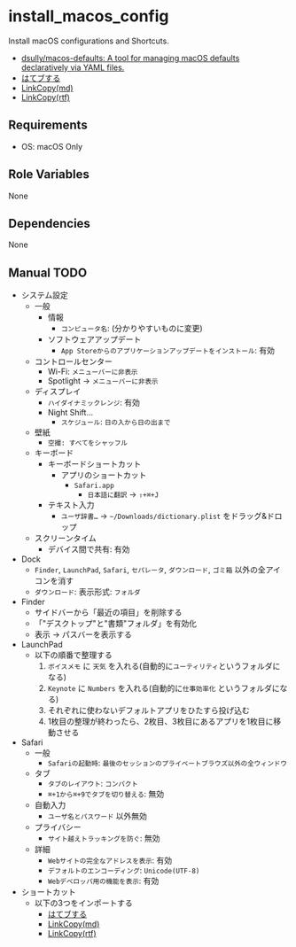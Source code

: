 # install_macos_config

Install macOS configurations and Shortcuts.

- [dsully/macos-defaults: A tool for managing macOS defaults declaratively via YAML files.](https://github.com/dsully/macos-defaults)
- [はてブする](https://www.icloud.com/shortcuts/fbd290c7e1c44286a2422f8c17a076ce)
- [LinkCopy(md)](https://www.icloud.com/shortcuts/4ac45afa7bae47e398fce01c6ee4727b) 
- [LinkCopy(rtf)](https://www.icloud.com/shortcuts/2056e1323aa0497080a482547707819b)

## Requirements

- OS: macOS Only

## Role Variables

None

## Dependencies

None

## Manual TODO

- システム設定
  - 一般
    - 情報
      - `コンピュータ名`: (分かりやすいものに変更)
    - ソフトウェアアップデート
      - `App Storeからのアプリケーションアップデートをインストール`: 有効
  - コントロールセンター
    - Wi-Fi: `メニューバーに非表示`
    - Spotlight → `メニューバーに非表示`
  - ディスプレイ
    - `ハイダイナミックレンジ`: 有効
    - Night Shift…
      - `スケジュール`: `日の入から日の出まで`
  - 壁紙
    - `空撮: すべてをシャッフル`
  - キーボード
    - キーボードショートカット
      - アプリのショートカット
        - `Safari.app`
          - `日本語に翻訳` → `⇧+⌘+J`
    - テキスト入力
      - `ユーザ辞書…` → `~/Downloads/dictionary.plist` をドラッグ&ドロップ
  - スクリーンタイム
    - デバイス間で共有: 有効
- Dock
  - `Finder`, `LaunchPad`, `Safari`, `セパレータ`, `ダウンロード`, `ゴミ箱` 以外の全アイコンを消す
  - `ダウンロード`: 表示形式: `フォルダ`
- Finder
  - サイドバーから「最近の項目」を削除する
  - 「"デスクトップ"と"書類"フォルダ」を有効化
  - 表示 → パスバーを表示する
- LaunchPad
  - 以下の順番で整理する
    1. `ボイスメモ` に `天気` を入れる(自動的に`ユーティリティ`というフォルダになる)
    1. `Keynote` に `Numbers` を入れる(自動的に`仕事効率化` というフォルダになる)
    1. それぞれに使わないデフォルトアプリをひたすら投げ込む
    1. 1枚目の整理が終わったら、2枚目、3枚目にあるアプリを1枚目に移動させる
- Safari
  - 一般
    - `Safariの起動時`: `最後のセッションのプライベートブラウズ以外の全ウィンドウ`
  - タブ
    - `タブのレイアウト`: `コンパクト`
    - `⌘+1から⌘+9でタブを切り替える`: 無効
  - 自動入力
    - `ユーザ名とパスワード` 以外無効
  - プライバシー
    - `サイト越えトラッキングを防ぐ`: 無効
  - 詳細
    - `Webサイトの完全なアドレスを表示`: 有効
    - `デフォルトのエンコーディング`: `Unicode(UTF-8)`
    - `Webデベロッパ用の機能を表示`: 有効
- ショートカット
  - 以下の3つをインポートする
    - [はてブする](https://www.icloud.com/shortcuts/fbd290c7e1c44286a2422f8c17a076ce)
    - [LinkCopy(md)](https://www.icloud.com/shortcuts/4ac45afa7bae47e398fce01c6ee4727b)
    - [LinkCopy(rtf)](https://www.icloud.com/shortcuts/2056e1323aa0497080a482547707819b)
